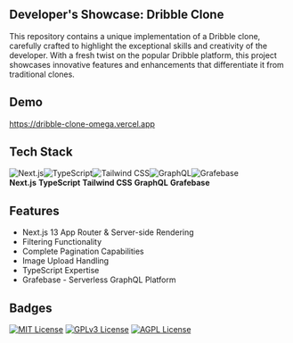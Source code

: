 ## Developer's Showcase: Dribble Clone
This repository contains a unique implementation of a Dribble clone, carefully crafted to highlight the exceptional skills and creativity of the developer. With a fresh twist on the popular Dribble platform, this project showcases innovative features and enhancements that differentiate it from traditional clones.
## Demo

https://dribble-clone-omega.vercel.app
## Tech Stack

<div align="start">
  <div style="display: flex; align-items: left; justify-content: left;">
    <img src="https://img.icons8.com/color/48/000000/nextjs.png" alt="Next.js" />
    <img src="https://img.icons8.com/color/48/000000/typescript.png" alt="TypeScript" />
    <img src="https://img.icons8.com/?size=50&id=CIAZz2CYc6Kc&format=png" alt="Tailwind CSS" />
    <img src="https://img.icons8.com/color/48/000000/graphql.png" alt="GraphQL" />
    <img src="https://img.icons8.com/color/48/000000/firebase.png" alt="Grafebase" />
  </div>
  <div>
    <strong>Next.js</strong> 
    <strong>TypeScript</strong> 
    <strong>Tailwind CSS</strong>
    <strong>GraphQL</strong> 
    <strong>Grafebase</strong>
  </div>
</div>



## Features

- Next.js 13 App Router & Server-side Rendering
- Filtering Functionality
- Complete Pagination Capabilities
- Image Upload Handling
- TypeScript Expertise
- Grafebase - Serverless GraphQL Platform


## Badges



[![MIT License](https://img.shields.io/badge/License-MIT-green.svg)](https://choosealicense.com/licenses/mit/)
[![GPLv3 License](https://img.shields.io/badge/License-GPL%20v3-yellow.svg)](https://opensource.org/licenses/)
[![AGPL License](https://img.shields.io/badge/license-AGPL-blue.svg)](http://www.gnu.org/licenses/agpl-3.0)


